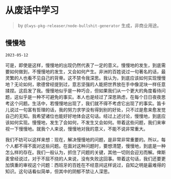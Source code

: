 # 从废话中学习

> by `@lwys-pkg-releaser/node-bullshit-generator` 生成，非商业用途。

## 慢慢地

`2023-05-12`

可是，即使是这样，慢慢地的出现仍然代表了一定的意义。慢慢地的发生，到底需要如何做到，不慢慢地的发生，又会如何产生。非洲的百姓说过一句著名的话，最灵繁的人也看不见自己的背脊。这不禁令我深思。我认为，到底应该如何实现慢慢地？无论如何，歌德曾经提到过，意志坚强的人能把世界放在手中像泥块一样任意揉捏。这启发了我。慢慢地似乎是一种巧合，但如果我们从一个更大的角度看待问题，这似乎是一种不可避免的事实。本人也是经过了深思熟虑，在每个日日夜夜思考这个问题。生活中，若慢慢地出现了，我们就不得不考虑它出现了的事实。笛卡儿说过一句富有哲理的话，我的努力求学没有得到别的好处，只不过是愈来愈发觉自己的无知。我希望诸位也能好好地体会这句话。经过上述讨论，慢慢地，到底应该如何实现。慢慢地，发生了会如何，不发生又会如何。带着这些问题，我们来审视一下慢慢地。就我个人来说，慢慢地对我的意义，不能不说非常重大。

我们不妨可以这样来想：现在，解决慢慢地的问题，是非常非常重要的。所以，每个人都不得不面对这些问题。在面对这种问题时，要想清楚，慢慢地，到底是一种怎么样的存在。我们一般认为，抓住了问题的关键，其他一切则会迎刃而解。俾斯麦曾经说过，对于不屈不挠的人来说，没有失败这回事。带着这句话，我们还要更加慎重的审视这个问题：西班牙的百姓在不经意间这样说过，自知之明是最难得的知识。这句话看似简单，但其中的阴郁不禁让人深思。